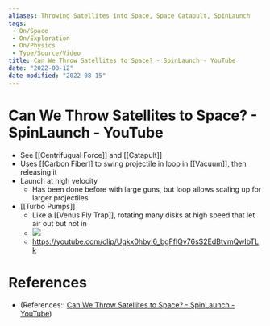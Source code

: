 ```yaml
---
aliases: Throwing Satellites into Space, Space Catapult, SpinLaunch
tags:
 - On/Space
 - On/Exploration
 - On/Physics
 - Type/Source/Video
title: Can We Throw Satellites to Space? - SpinLaunch - YouTube
date: "2022-08-12"
date modified: "2022-08-15"
---
```


# Can We Throw Satellites to Space? - SpinLaunch - YouTube
- See [[Centrifugual Force]] and [[Catapult]]
- Uses [[Carbon Fiber]] to swing projectile in loop in [[Vacuum]], then releasing it
- Launch at high velocity
	- Has been done before with large guns, but loop allows scaling up for larger projectiles
- [[Turbo Pumps]]
	- Like a [[Venus Fly Trap]], rotating many disks at high speed that let air out but not in
	- ![](https://i.imgur.com/U54fCax.jpg)
	- https://youtube.com/clip/Ugkx0hbyI6_bgFflQv76sS2EdBtvmQwIbTLk

# References
- (References:: [Can We Throw Satellites to Space? - SpinLaunch - YouTube](https://www.youtube.com/watch?v=yrc632oilWo&list=TLPQMTIwODIwMjKbaOqimrBKXQ&index=5))
